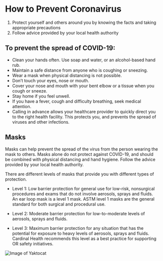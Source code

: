 # How to Prevent Coronavirus
1. Protect yourself and others around you by knowing the facts and taking appropriate precautions
2. Follow advice provided by your local health authority

## To prevent the spread of COVID-19:
* Clean your hands often. Use soap and water, or an alcohol-based hand rub.
* Maintain a safe distance from anyone who is coughing or sneezing.
* Wear a mask when physical distancing is not possible.
* Don’t touch your eyes, nose or mouth.
* Cover your nose and mouth with your bent elbow or a tissue when you cough or sneeze.
* Stay home if you feel unwell.
* If you have a fever, cough and difficulty breathing, seek medical attention.
* Calling in advance allows your healthcare provider to quickly direct you to the right health facility. This protects you, and prevents the spread of viruses and other infections.

## Masks
Masks can help prevent the spread of the virus from the person wearing the mask to others. Masks alone do not protect against COVID-19, and should be combined with physical distancing and hand hygiene. Follow the advice provided by your local health authority.

There are different levels of masks that provide you with different types of protection.

* Level 1: Low barrier protection for general use for low-risk, nonsurgical procedures and exams that do not involve aerosols, sprays and fluids. An ear loop mask is a level 1 mask. ASTM level 1 masks are the general standard for both surgical and procedural use.

* Level 2: Moderate barrier protection for low-to-moderate levels of aerosols, sprays and fluids.

* Level 3: Maximum barrier protection for any situation that has the potential for exposure to heavy levels of aerosols, sprays and fluids. Cardinal Health recommends this level as a best practice for supporting OR safety initiatives.

![Image of Yaktocat](https://cloudfront-us-east-1.images.arcpublishing.com/advancelocal/GY5QBNPRJJAWRLOZVLLEUQTC3E.jpg)

